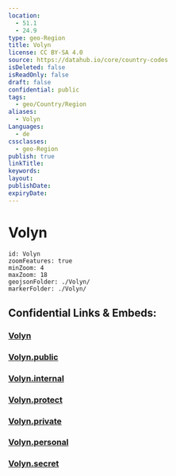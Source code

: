 ```yaml
---
location:
  - 51.1
  - 24.9
type: geo-Region
title: Volyn
license: CC BY-SA 4.0
source: https://datahub.io/core/country-codes
isDeleted: false
isReadOnly: false
draft: false
confidential: public
tags:
  - geo/Country/Region
aliases:
  - Volyn
Languages:
  - de
cssclasses:
  - geo-Region
publish: true
linkTitle:
keywords:
layout:
publishDate:
expiryDate:
---
```


# Volyn

```leaflet
id: Volyn
zoomFeatures: true 
minZoom: 4 
maxZoom: 18
geojsonFolder: ./Volyn/
markerFolder: ./Volyn/
```


## Confidential Links & Embeds: 

### [Volyn](/_Standards/Earth/Continent/Europe/Europe~East/Ukraine/Regions~Ukraine/Volyn.md) 

### [Volyn.public](/_public/Earth/Continent/Europe/Europe~East/Ukraine/Regions~Ukraine/Volyn.public.md) 

### [Volyn.internal](/_internal/Earth/Continent/Europe/Europe~East/Ukraine/Regions~Ukraine/Volyn.internal.md) 

### [Volyn.protect](/_protect/Earth/Continent/Europe/Europe~East/Ukraine/Regions~Ukraine/Volyn.protect.md) 

### [Volyn.private](/_private/Earth/Continent/Europe/Europe~East/Ukraine/Regions~Ukraine/Volyn.private.md) 

### [Volyn.personal](/_personal/Earth/Continent/Europe/Europe~East/Ukraine/Regions~Ukraine/Volyn.personal.md) 

### [Volyn.secret](/_secret/Earth/Continent/Europe/Europe~East/Ukraine/Regions~Ukraine/Volyn.secret.md)

